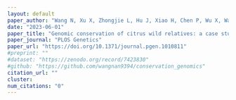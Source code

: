 ```yaml
---
layout: default
paper_author: "Wang N, Xu X, Zhongjie L, Hu J, Xiao H, Chen P, Wu X, Wang Y, Ye J, Chai L, Xu Q, Morrell PL, Zhou Y, Deng X"
date: "2023-06-01"
paper_title: "Genomic conservation of citrus wild relatives: a case study of citrus"
paper_journal: "PLOS Genetics"
paper_url: "https://doi.org/10.1371/journal.pgen.1010811"
#preprint: ""
#dataset: "https://zenodo.org/record/7423830"
#github: "https://github.com/wangnan9394/conservation_genomics"
citation_url: ""
cluster:
num_citations: "0"
---
```

